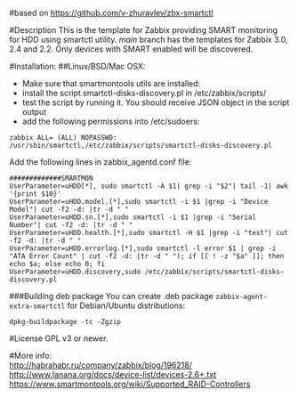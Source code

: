 #based on https://github.com/v-zhuravlev/zbx-smartctl

#Description
This is the template for Zabbix providing SMART monitoring for HDD using smartctl utility.
*main* branch has the templates for Zabbix 3.0, 2.4 and 2.2. Only devices with SMART enabled will be discovered.

#Installation:
##Linux/BSD/Mac OSX:
- Make sure that smartmontools utils are installed:
- install the script smartctl-disks-discovery.pl in /etc/zabbix/scripts/
- test the script by running it. You should receive JSON object in the script output
- add the following permissions into /etc/sudoers:
```
zabbix ALL= (ALL) NOPASSWD: /usr/sbin/smartctl,/etc/zabbix/scripts/smartctl-disks-discovery.pl
```
Add the following lines in zabbix_agentd.conf file:
```
#############SMARTMON
UserParameter=uHDD[*], sudo smartctl -A $1| grep -i "$2"| tail -1| awk '{print $10}'
UserParameter=uHDD.model.[*],sudo smartctl -i $1 |grep -i "Device Model"| cut -f2 -d: |tr -d " "
UserParameter=uHDD.sn.[*],sudo smartctl -i $1 |grep -i "Serial Number"| cut -f2 -d: |tr -d " "
UserParameter=uHDD.health.[*],sudo smartctl -H $1 |grep -i "test"| cut -f2 -d: |tr -d " "
UserParameter=uHDD.errorlog.[*],sudo smartctl -l error $1 | grep -i "ATA Error Count" | cut -f2 -d: |tr -d " "); if [[ ! -z "$a" ]]; then echo $a; else echo 0; fi
UserParameter=uHDD.discovery,sudo /etc/zabbix/scripts/smartctl-disks-discovery.pl

```
###Building deb package
You can create .deb package `zabbix-agent-extra-smartctl` for Debian/Ubuntu distributions:
```shell
dpkg-buildpackage -tc -Zgzip

```
#License
GPL v3 or newer.

#More info:  
http://habrahabr.ru/company/zabbix/blog/196218/  
http://www.lanana.org/docs/device-list/devices-2.6+.txt  
https://www.smartmontools.org/wiki/Supported_RAID-Controllers  

